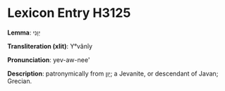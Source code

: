 # Lexicon Entry H3125

**Lemma**: יְוָנִי

**Transliteration (xlit)**: Yᵉvânîy

**Pronunciation**: yev-aw-nee'

**Description**:
patronymically from יָוֵן; a Jevanite, or descendant of Javan; Grecian.
